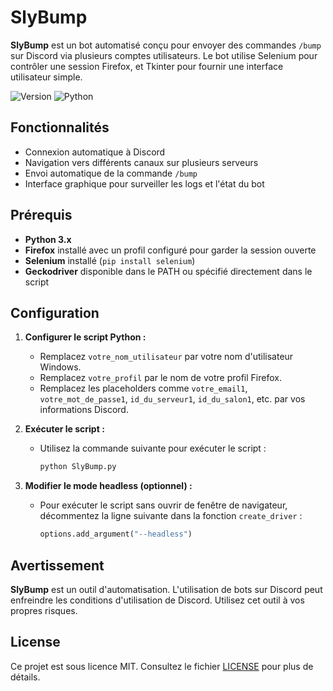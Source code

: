 # SlyBump

**SlyBump** est un bot automatisé conçu pour envoyer des commandes `/bump` sur Discord via plusieurs comptes utilisateurs. Le bot utilise Selenium pour contrôler une session Firefox, et Tkinter pour fournir une interface utilisateur simple.

 ![Version](https://img.shields.io/badge/Version-v1.0-red)
![Python](https://img.shields.io/badge/python-100%25-red)


## Fonctionnalités

- Connexion automatique à Discord
- Navigation vers différents canaux sur plusieurs serveurs
- Envoi automatique de la commande `/bump`
- Interface graphique pour surveiller les logs et l'état du bot

## Prérequis

- **Python 3.x**
- **Firefox** installé avec un profil configuré pour garder la session ouverte
- **Selenium** installé (`pip install selenium`)
- **Geckodriver** disponible dans le PATH ou spécifié directement dans le script

## Configuration

1. **Configurer le script Python :**

   - Remplacez `votre_nom_utilisateur` par votre nom d'utilisateur Windows.
   - Remplacez `votre_profil` par le nom de votre profil Firefox.
   - Remplacez les placeholders comme `votre_email1`, `votre_mot_de_passe1`, `id_du_serveur1`, `id_du_salon1`, etc. par vos informations Discord.

2. **Exécuter le script :**
   - Utilisez la commande suivante pour exécuter le script :
     ```bash
     python SlyBump.py
     ```

3. **Modifier le mode headless (optionnel) :**
   - Pour exécuter le script sans ouvrir de fenêtre de navigateur, décommentez la ligne suivante dans la fonction `create_driver` :
     ```python
     options.add_argument("--headless")
     ```

## Avertissement

**SlyBump** est un outil d'automatisation. L'utilisation de bots sur Discord peut enfreindre les conditions d'utilisation de Discord. Utilisez cet outil à vos propres risques.

## License

Ce projet est sous licence MIT. Consultez le fichier [LICENSE](LICENSE) pour plus de détails.
